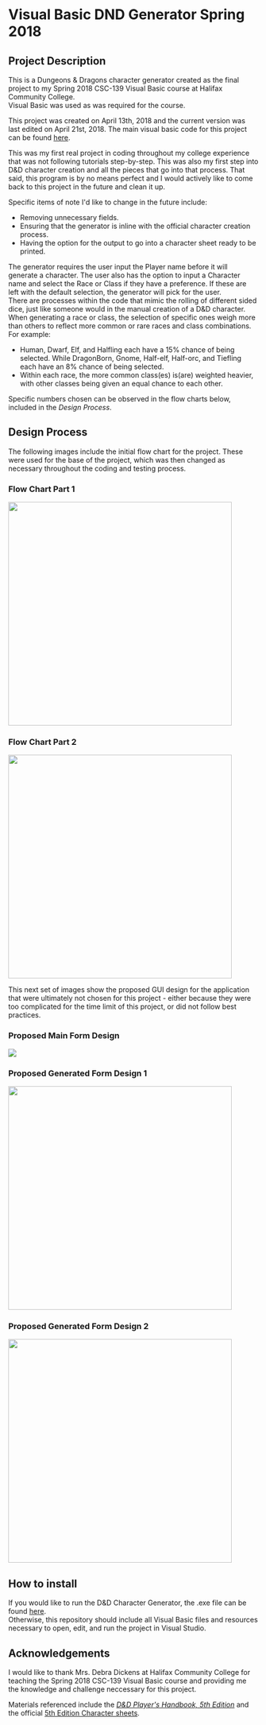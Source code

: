 # Visual Basic DND Generator Spring 2018

## Project Description
This is a Dungeons &amp; Dragons character generator created as the final project to my Spring 2018 CSC-139 Visual Basic course at Halifax Community College.  
Visual Basic was used as was required for the course.

This project was created on April 13th, 2018 and the current version was last edited on April 21st, 2018.
The main visual basic code for this project can be found [here](../main/DDCharacterGen%20Project/Form1.vb).

This was my first real project in coding throughout my college experience that was not following tutorials step-by-step. This was also my first step into D&D character creation and all the pieces that go into that process. That said, this program is by no means perfect and I would actively like to come back to this project in the future and clean it up.

Specific items of note I'd like to change in the future include:  
- Removing unnecessary fields.  
- Ensuring that the generator is inline with the official character creation process.  
- Having the option for the output to go into a character sheet ready to be printed.

The generator requires the user input the Player name before it will generate a character. The user also has the option to input a Character name and select the Race or Class if they have a preference. If these are left with the default selection, the generator will pick for the user.  
There are processes within the code that mimic the rolling of different sided dice, just like someone would in the manual creation of a D&D character.  
When generating a race or class, the selection of specific ones weigh more than others to reflect more common or rare races and class combinations. 
For example:
- Human, Dwarf, Elf, and Halfling each have a 15% chance of being selected. While DragonBorn, Gnome, Half-elf, Half-orc, and Tiefling each have an 8% chance of being selected.
- Within each race, the more common class(es) is(are) weighted heavier, with other classes being given an equal chance to each other. 

Specific numbers chosen can be observed in the flow charts below, included in the *Design Process*.

## Design Process
The following images include the initial flow chart for the project. These were used for the base of the project, which was then changed as necessary throughout the coding and testing process.

### Flow Chart Part 1
<img src="https://user-images.githubusercontent.com/101907789/163502809-d07ef10b-0440-44d5-adc6-5d142f924cc7.JPG" width="450"></img>

### Flow Chart Part 2
<img src="https://user-images.githubusercontent.com/101907789/163502823-83c85185-40e7-4c63-973a-117ebca6e6b8.JPG" width="450"></img>

This next set of images show the proposed GUI design for the application that were ultimately not chosen for this project - either because they were too complicated for the time limit of this project, or did not follow best practices.

### Proposed Main Form Design
<img src="https://user-images.githubusercontent.com/101907789/163504612-b02f8b26-7563-44d3-9b3b-c13ee1e27c2a.png"></img>

### Proposed Generated Form Design 1
<img src="https://user-images.githubusercontent.com/101907789/163504621-dbad104f-b579-4417-8f93-3a3af2fdb329.png" width="450"></img>

### Proposed Generated Form Design 2
<img src="https://user-images.githubusercontent.com/101907789/163504627-9d7b3cad-6053-4502-980b-a4985752a9df.png" width="450"></img>

## How to install
If you would like to run the D&D Character Generator, the .exe file can be found [here](../main/DDCharacterGen%20Project/bin/Debug/DDCharacterGen%20Project.exe).  
Otherwise, this repository should include all Visual Basic files and resources necessary to open, edit, and run the project in Visual Studio.

## Acknowledgements
I would like to thank Mrs. Debra Dickens at Halifax Community College for teaching the Spring 2018 CSC-139 Visual Basic course and providing me the knowledge and challenge neccessary for this project. 

Materials referenced include the [*D&D Player's Handbook, 5th Edition*](https://dnd.wizards.com/products/rpg_playershandbook) and the official [5th Edition Character sheets](https://dnd.wizards.com/resources/character-sheets).
